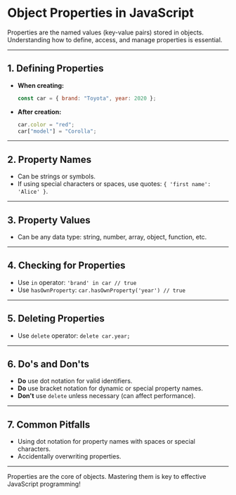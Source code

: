 # Object Properties in JavaScript

Properties are the named values (key-value pairs) stored in objects. Understanding how to define, access, and manage properties is essential.

---

## 1. Defining Properties

- **When creating:**
  ```js
  const car = { brand: "Toyota", year: 2020 };
  ```
- **After creation:**
  ```js
  car.color = "red";
  car["model"] = "Corolla";
  ```

---

## 2. Property Names

- Can be strings or symbols.
- If using special characters or spaces, use quotes: `{ 'first name': 'Alice' }`.

---

## 3. Property Values

- Can be any data type: string, number, array, object, function, etc.

---

## 4. Checking for Properties

- Use `in` operator: `'brand' in car // true`
- Use `hasOwnProperty`: `car.hasOwnProperty('year') // true`

---

## 5. Deleting Properties

- Use `delete` operator: `delete car.year;`

---

## 6. Do's and Don'ts

- **Do** use dot notation for valid identifiers.
- **Do** use bracket notation for dynamic or special property names.
- **Don't** use `delete` unless necessary (can affect performance).

---

## 7. Common Pitfalls

- Using dot notation for property names with spaces or special characters.
- Accidentally overwriting properties.

---

Properties are the core of objects. Mastering them is key to effective JavaScript programming!
